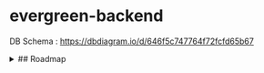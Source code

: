 # evergreen-backend
DB Schema : https://dbdiagram.io/d/646f5c747764f72fcfd65b67

<details>
  <summary> ## Roadmap </summary>
  
- Folder Structure &#9989;

- Add Express, Sequelize connection &#9989;

- Customer & Customer Details models [associations, controller,testing,swagger] &#9989;

- Postman Testing for customers & customer_details table &#9989;

- Vendors & Employee models [association, controller, testing, swagger] &#9989;

- Product Model [offer, stale, product,price,inventory] &#9989;

- Routes protection [xss, jwt, rate limiter,Authorization ] &#9989;
- Subscription model &#9989;
- Redis cache
- Roles Model &#9989;
- Database Backup 
- Multi Database (Realtime DB for tracking)
- Validate [Model, Constraints, Swagger route] 
</details>

